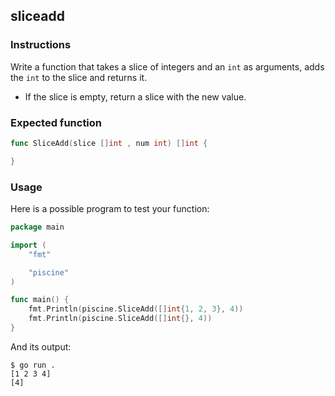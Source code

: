 ## sliceadd

### Instructions

Write a function that takes a slice of integers and an `int` as arguments, adds the `int` to the slice and returns it.

- If the slice is empty, return a slice with the new value.

### Expected function

```go
func SliceAdd(slice []int , num int) []int {

}
```

### Usage

Here is a possible program to test your function:

```go
package main

import (
	"fmt"

	"piscine"
)

func main() {
	fmt.Println(piscine.SliceAdd([]int{1, 2, 3}, 4))
	fmt.Println(piscine.SliceAdd([]int{}, 4))
}
```

And its output:

```console
$ go run .
[1 2 3 4]
[4]
```
